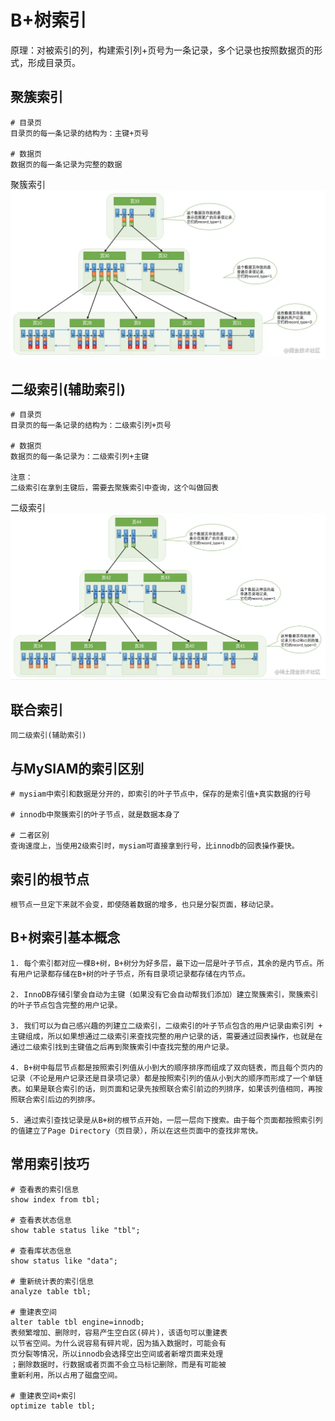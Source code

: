 # B+树索引
原理：对被索引的列，构建索引列+页号为一条记录，多个记录也按照数据页的形式，形成目录页。

## 聚簇索引
```
# 目录页
目录页的每一条记录的结构为：主键+页号

# 数据页
数据页的每一条记录为完整的数据
```
聚簇索引
![聚簇索引](./pic/聚簇索引.png)

## 二级索引(辅助索引)
```
# 目录页
目录页的每一条记录的结构为：二级索引列+页号

# 数据页
数据页的每一条记录为：二级索引列+主键

注意：
二级索引在拿到主键后，需要去聚簇索引中查询，这个叫做回表
```
二级索引
![二级索引](./pic/二级索引.png)

## 联合索引
```
同二级索引(辅助索引)
```

## 与MySIAM的索引区别
```
# mysiam中索引和数据是分开的，即索引的叶子节点中，保存的是索引值+真实数据的行号

# innodb中聚簇索引的叶子节点，就是数据本身了

# 二者区别
查询速度上，当使用2级索引时，mysiam可直接拿到行号，比innodb的回表操作要快。
```

## 索引的根节点
```
根节点一旦定下来就不会变，即使随着数据的增多，也只是分裂页面，移动记录。
```

## B+树索引基本概念
```
1. 每个索引都对应一棵B+树，B+树分为好多层，最下边一层是叶子节点，其余的是内节点。所有用户记录都存储在B+树的叶子节点，所有目录项记录都存储在内节点。

2. InnoDB存储引擎会自动为主键（如果没有它会自动帮我们添加）建立聚簇索引，聚簇索引的叶子节点包含完整的用户记录。

3. 我们可以为自己感兴趣的列建立二级索引，二级索引的叶子节点包含的用户记录由索引列 + 主键组成，所以如果想通过二级索引来查找完整的用户记录的话，需要通过回表操作，也就是在通过二级索引找到主键值之后再到聚簇索引中查找完整的用户记录。

4. B+树中每层节点都是按照索引列值从小到大的顺序排序而组成了双向链表，而且每个页内的记录（不论是用户记录还是目录项记录）都是按照索引列的值从小到大的顺序而形成了一个单链表。如果是联合索引的话，则页面和记录先按照联合索引前边的列排序，如果该列值相同，再按照联合索引后边的列排序。

5. 通过索引查找记录是从B+树的根节点开始，一层一层向下搜索。由于每个页面都按照索引列的值建立了Page Directory（页目录），所以在这些页面中的查找非常快。
```

## 常用索引技巧
```
# 查看表的索引信息
show index from tbl;

# 查看表状态信息
show table status like "tbl";

# 查看库状态信息
show status like "data";

# 重新统计表的索引信息
analyze table tbl;

# 重建表空间
alter table tbl engine=innodb;
表频繁增加、删除时，容易产生空白区(碎片)，该语句可以重建表
以节省空间。为什么说容易有碎片呢，因为插入数据时，可能会有
页分裂等情况，所以innodb会选择空出空间或者新增页面来处理
；删除数据时，行数据或者页面不会立马标记删除，而是有可能被
重新利用，所以占用了磁盘空间。

# 重建表空间+索引
optimize table tbl;

```


